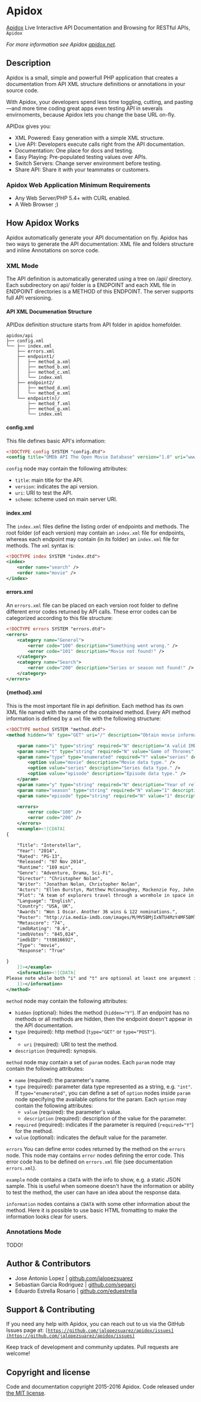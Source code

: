 Apidox
=================

[Apidox](http://apidox.net) Live Interactive API Documentation and Browsing for RESTful APIs, `Apidox`

*For more information see Apidox [apidox.net](http://apidox.net).*

## Description
Apidox is a small, simple and powerfull PHP application that creates a documentation from API XML structure definitions or annotations in your source code.

With Apidox, your developers spend less time toggling, cutting, and pasting—and more time coding great apps even testing API in severals envirnoments, because Apidox lets you change the base URL on-fly.

APIDox gives you:

- XML Powered: Easy generation with a simple XML structure.
- Live API: Developers execute calls right from the API documentation.
- Documentation: One place for docs and testing.
- Easy Playing: Pre-populated testing values over APIs.
- Switch Servers: Change server environment before testing.
- Share API: Share it with your teammates or customers.

### Apidox Web Application Minimum Requirements

- Any Web Server/PHP 5.4+ with CURL enabled.
- A Web Browser ;)

## How Apidox Works

Apidox automatically generate your API documentation on fly. Apidox has two ways to generate the API documentation: XML file and folders structure and inline Annotations on sorce code.

### XML Mode

The API definition is automatically generated using a tree on /api/ directory. Each subdirectory on api/ folder is a ENDPOINT and each XML file in ENDPOINT directories is a METHOD of this ENDPOINT. The server supports full API versioning.

#### API XML Documenation Structure

APIDox definition structure starts from API folder in apidox homefolder.

```
apidox/api
├── config.xml
└── ├── index.xml
    ├── errors.xml
    ├── endpoint1/
    │   ├── method_a.xml
    │   ├── method_b.xml
    │   ├── method_c.xml
    │   └── index.xml
    ├── endpoint2/
    │   ├── method_d.xml
    │   └── method_e.xml
    └── endpoint(n)/
        ├── method_f.xml
        ├── method_g.xml
        └── index.xml
```

#### config.xml

This file defines basic API's information:

```xml
<!DOCTYPE config SYSTEM "config.dtd">
<config title="OMDb API The Open Movie Database" version="1.0" uri="www.omdbapi.com/" scheme="http://" />
```

```config``` node may contain the following attributes:
- ```title```: main title for the API.
- ```version```: indicates the api version.
- ```uri```: URI to test the API.
- ```scheme```: scheme used on main server URI.

#### index.xml

The ```index.xml``` files define the listing order of endpoints and methods. The root folder (of each version) may contain an ```index.xml``` file for endpoints, whereas each endpoint may contain (in its folder) an ```index.xml``` file for methods. The ```xml``` syntax is:

```xml
<!DOCTYPE index SYSTEM "index.dtd">
<index>
	<order name="search" />
	<order name="movie" />
</index>
```

#### errors.xml

An ```errors.xml``` file can be placed on each version root folder to define different error codes returned by API calls. These error codes can be categorized according to this file structure:

```xml
<!DOCTYPE errors SYSTEM "errors.dtd">
<errors>
	<category name="General">
		<error code="100" description="Something went wrong." />
		<error code="101" description="Movie not found!" />
	</category>
	<category name="Search">
		<error code="200" description="Series or season not found!" />
	</category>
</errors>
```

#### {method}.xml

This is the most important file in api definition. Each method has its own XML file named with the name of the contained method. Every API method information is defined by a ```xml``` file with the following structure:

```xml
<!DOCTYPE method SYSTEM "method.dtd">
<method hidden="N" type="GET" uri="/" description="Obtain movie information, all content and images on the site are contributed and maintained by our users.">

	<param name="i" type="string" required="N" description="A valid IMDb ID (e.g. tt1285016)." />
	<param name="t" type="string" required="N" value="Game of Thrones" description="Movie title to search for." />
	<param name="type" type="enumerated" required="Y" value="series" description="Type of result to return.">
		<option value="movie" description="Movie data type." />
		<option value="series" description="Series data type." />
		<option value="episode" description="Episode data type." />
	</param>
	<param name="y" type="string" required="N" description="Year of release." />
	<param name="season" type="string" required="N" value="1" description="Season to return." />
	<param name="episode" type="string" required="N" value="1" description="Selected episode." />

	<errors>
		<error code="100" />
		<error code="200" />
	</errors>
	<example><![CDATA[
{

    "Title": "Interstellar",
    "Year": "2014",
    "Rated": "PG-13",
    "Released": "07 Nov 2014",
    "Runtime": "169 min",
    "Genre": "Adventure, Drama, Sci-Fi",
    "Director": "Christopher Nolan",
    "Writer": "Jonathan Nolan, Christopher Nolan",
    "Actors": "Ellen Burstyn, Matthew McConaughey, Mackenzie Foy, John Lithgow",
    "Plot": "A team of explorers travel through a wormhole in space in an attempt to ensure humanity's survival.",
    "Language": "English",
    "Country": "USA, UK",
    "Awards": "Won 1 Oscar. Another 36 wins & 122 nominations.",
    "Poster": "http://ia.media-imdb.com/images/M/MV5BMjIxNTU4MzY4MF5BMl5BanBnXkFtZTgwMzM4ODI3MjE@._V1_SX300.jpg",
    "Metascore": "74",
    "imdbRating": "8.6",
    "imdbVotes": "845,024",
    "imdbID": "tt0816692",
    "Type": "movie",
    "Response": "True"

}	
	]]></example>
	<information><![CDATA[
Please note while both "i" and "t" are optional at least one argument is required.	
	]]></information>
</method>
```

```method``` node may contain the following attributes:

- ```hidden``` (optional): hides the method (```hidden="Y"```). If an endpoint has no methods or all methods are hidden, then the endpoint doesn't appear in the API documentation.
- ```type``` (required): http method (```type="GET"``` or ```type="POST"```).
- - ```uri``` (required): URI to test the method.
- ```description``` (required): synopsis.

```method``` node may contain a set of ```param``` nodes. Each ```param``` node may contain the following attributes:

- ```name``` (required): the parameter's name.
- ```type``` (required): parameter data type represented as a string, e.g. ```"int"```. If ```type="enumerated"```, you can define a set of ```option``` nodes inside ```param``` node specifying the available options for the param. Each ```option``` may contain the following attributes:
  - ```value``` (required): the parameter's value.
  - ```description``` (required): description of the value for the parameter.
- ```required``` (required): indicates if the parameter is required (```required="Y"```) for the method.
- ```value``` (optional): indicates the default value for the parameter.
 

```errors``` You can define error codes returned by the method on the ```errors``` node. This node may contains ```error``` nodes defining the error code. This error code has to be defined on ```errors.xml``` file (see documentation ```errors.xml```).

```example``` node contains a ```CDATA``` with the info to show, e.g. a static JSON sample. This is useful when someone doesn't have the information or ability to test the method, the user can have an idea about the response data.

```information``` nodes contains a ```CDATA``` with some other information about the method. Here it is possible to use basic HTML fromatting to make the information looks clear for users.

### Annotations Mode

TODO!

## Author & Contributors

- Jose Antonio Lopez | [github.com/jalopezsuarez](https://github.com/jalopezsuarez)
- Sebastian Garcia Rodriguez | [github.com/segarci](https://github.com/segarci)
- Eduardo Estrella Rosario | [github.com/eduestrella](https://github.com/eduestrella)

## Support & Contributing

If you need any help with Apidox, you can reach out to us via the GitHub Issues page at:
<code>[https://github.com/jalopezsuarez/apidox/issues](https://github.com/jalopezsuarez/apidox/issues)</code>

Keep track of development and community updates. Pull requests are welcome!

## Copyright and license

Code and documentation copyright 2015-2016 Apidox. Code released under [the MIT license](https://github.com/jalopezsuarez/apidox/blob/master/apidox/LICENSE).
